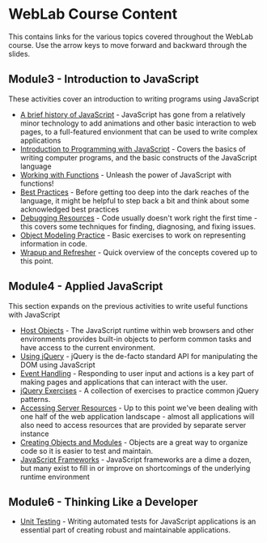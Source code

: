 # WebLab Course Content

This contains links for the various topics covered throughout the WebLab
course. Use the arrow keys to move forward and backward through the slides.

## Module3 - Introduction to JavaScript

These activities cover an introduction to writing programs using JavaScript

* [A brief history of JavaScript](?md=/course-content/module3/a_brief_history_of_javascript.md) -
  JavaScript has gone from a relatively minor technology to add animations and
  other basic interaction to web pages, to a full-featured envionment that can
  be used to write complex applications
* [Introduction to Programming with JavaScript](?md=/course-content/module3/introduction_to_javascript.md) -
  Covers the basics of writing computer programs, and the basic constructs of
  the JavaScript language
* [Working with Functions](?md=/course-content/module3/working_with_functions.md) -
  Unleash the power of JavaScript with functions!
* [Best Practices](?md=/course-content/module3/best_practices.md) -
  Before getting too deep into the dark reaches of the language, it might be
  helpful to step back a bit and think about some acknowledged best practices
* [Debugging Resources](?md=/course-content/module3/debugging_resources.md) -
  Code usually doesn't work right the first time - this covers some techniques
  for finding, diagnosing, and fixing issues.
* [Object Modeling Practice](?md=/course-content/module3/object_modeling_practice.md) -
  Basic exercises to work on representing information in code.
* [Wrapup and Refresher](?md=/course-content/module3/javascript_refresher.md) -
  Quick overview of the concepts covered up to this point.

## Module4 - Applied JavaScript

This section expands on the previous activities to write useful functions with
JavaScript

* [Host Objects](?md=/course-content/module4/host_objects.md) -
  The JavaScript runtime within web browsers and other environments provides
  built-in objects to perform common tasks and have access to the current
  environment.
* [Using jQuery](?md=/course-content/module4/using_jquery.md) -
  jQuery is the de-facto standard API for manipulating the DOM using JavaScript
* [Event Handling](?md=/course-content/module4/event_handling.md) -
  Responding to user input and actions is a key part of making pages and
  applications that can interact with the user.
* [jQuery Exercises](?md=/course-content/module4/jquery_exercises.md) -
  A collection of exercises to practice common jQuery patterns.
* [Accessing Server Resources](?md=/course-content/module4/accessing_server_resources.md) -
  Up to this point we've been dealing with one half of the web application
  landscape - almost all applications will also need to access resources that
  are provided by separate server instance
* [Creating Objects and Modules](?md=/course-content/module4/creating_objects_and_modules.md) -
  Objects are a great way to organize code so it is easier to test and
  maintain.
* [JavaScript Frameworks](?md=/course-content/module4/javascript_frameworks.md) -
  JavaScript frameworks are a dime a dozen, but many exist to fill in or improve
  on shortcomings of the underlying runtime environment

## Module6 - Thinking Like a Developer

* [Unit Testing](?md=/course-content/module6/unit_testing.md) -
  Writing automated tests for JavaScript applications is an essential part
  of creating robust and maintainable applications.
